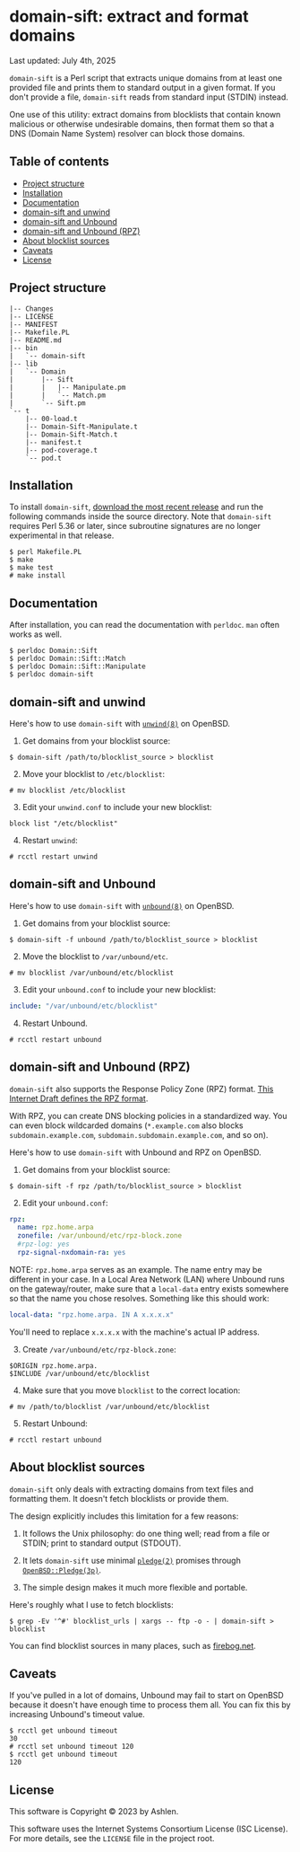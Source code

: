 # domain-sift: extract and format domains

Last updated: July 4th, 2025

`domain-sift` is a Perl script that extracts unique domains from at
least one provided file and prints them to standard output in a given
format. If you don't provide a file, `domain-sift` reads from standard
input (STDIN) instead.

One use of this utility: extract domains from blocklists that contain
known malicious or otherwise undesirable domains, then format them so
that a DNS (Domain Name System) resolver can block those domains.

## Table of contents

<!-- mtoc-start -->

- [Project structure](#project-structure)
- [Installation](#installation)
- [Documentation](#documentation)
- [domain-sift and unwind](#domain-sift-and-unwind)
- [domain-sift and Unbound](#domain-sift-and-unbound)
- [domain-sift and Unbound (RPZ)](#domain-sift-and-unbound-rpz)
- [About blocklist sources](#about-blocklist-sources)
- [Caveats](#caveats)
- [License](#license)

<!-- mtoc-end -->

## Project structure

    |-- Changes
    |-- LICENSE
    |-- MANIFEST
    |-- Makefile.PL
    |-- README.md
    |-- bin
    |   `-- domain-sift
    |-- lib
    |   `-- Domain
    |       |-- Sift
    |       |   |-- Manipulate.pm
    |       |   `-- Match.pm
    |       `-- Sift.pm
    `-- t
        |-- 00-load.t
        |-- Domain-Sift-Manipulate.t
        |-- Domain-Sift-Match.t
        |-- manifest.t
        |-- pod-coverage.t
        `-- pod.t

## Installation

To install `domain-sift`, [download the most recent
release](https://github.com/maybebyte/domain-sift/releases) and run the
following commands inside the source directory. Note that `domain-sift`
requires Perl 5.36 or later, since subroutine signatures are no longer
experimental in that release.

    $ perl Makefile.PL
    $ make
    $ make test
    # make install

## Documentation

After installation, you can read the documentation with `perldoc`. `man`
often works as well.

    $ perldoc Domain::Sift
    $ perldoc Domain::Sift::Match
    $ perldoc Domain::Sift::Manipulate
    $ perldoc domain-sift

## domain-sift and unwind

Here's how to use `domain-sift` with
[`unwind(8)`](https://man.openbsd.org/unwind) on OpenBSD.

1.  Get domains from your blocklist source:

```
$ domain-sift /path/to/blocklist_source > blocklist
```

2.  Move your blocklist to `/etc/blocklist`:

```
# mv blocklist /etc/blocklist
```

3.  Edit your `unwind.conf` to include your new blocklist:

```
block list "/etc/blocklist"
```

4.  Restart `unwind`:

```
# rcctl restart unwind
```

## domain-sift and Unbound

Here's how to use `domain-sift` with [`unbound(8)`](https://man.openbsd.org/unbound) on OpenBSD.

1.  Get domains from your blocklist source:

```
$ domain-sift -f unbound /path/to/blocklist_source > blocklist
```

2.  Move the blocklist to `/var/unbound/etc`.

```
# mv blocklist /var/unbound/etc/blocklist
```

3.  Edit your `unbound.conf` to include your new blocklist:

```yaml
include: "/var/unbound/etc/blocklist"
```

4.  Restart Unbound.

```
# rcctl restart unbound
```

## domain-sift and Unbound (RPZ)

`domain-sift` also supports the Response Policy Zone (RPZ) format. [This
Internet Draft defines the RPZ
format](https://datatracker.ietf.org/doc/draft-vixie-dnsop-dns-rpz/).

With RPZ, you can create DNS blocking policies in a standardized way.
You can even block wildcarded domains (`*.example.com` also blocks
`subdomain.example.com`, `subdomain.subdomain.example.com`, and so on).

Here's how to use `domain-sift` with Unbound and RPZ on OpenBSD.

1.  Get domains from your blocklist source:

```
$ domain-sift -f rpz /path/to/blocklist_source > blocklist
```

2.  Edit your `unbound.conf`:

```yaml
rpz:
  name: rpz.home.arpa
  zonefile: /var/unbound/etc/rpz-block.zone
  #rpz-log: yes
  rpz-signal-nxdomain-ra: yes
```

NOTE: `rpz.home.arpa` serves as an example. The name entry may be
different in your case. In a Local Area Network (LAN) where Unbound runs
on the gateway/router, make sure that a `local-data` entry exists
somewhere so that the name you chose resolves. Something like this
should work:

```yaml
local-data: "rpz.home.arpa. IN A x.x.x.x"
```

You'll need to replace `x.x.x.x` with the machine's actual IP address.

3.  Create `/var/unbound/etc/rpz-block.zone`:

```DNS
$ORIGIN rpz.home.arpa.
$INCLUDE /var/unbound/etc/blocklist
```

4.  Make sure that you move `blocklist` to the correct location:

```
# mv /path/to/blocklist /var/unbound/etc/blocklist
```

5.  Restart Unbound:

```
# rcctl restart unbound
```

## About blocklist sources

`domain-sift` only deals with extracting domains from text files and
formatting them. It doesn't fetch blocklists or provide them.

The design explicitly includes this limitation for a few reasons:

1.  It follows the Unix philosophy: do one thing well; read from a file
    or STDIN; print to standard output (STDOUT).

2.  It lets `domain-sift` use minimal
    [`pledge(2)`](https://man.openbsd.org/pledge) promises through
    [`OpenBSD::Pledge(3p)`](https://man.openbsd.org/OpenBSD%3A%3APledge).

3.  The simple design makes it much more flexible and portable.

Here's roughly what I use to fetch blocklists:

```
$ grep -Ev '^#' blocklist_urls | xargs -- ftp -o - | domain-sift > blocklist
```

You can find blocklist sources in many places, such as
[firebog.net](https://firebog.net/).

## Caveats

If you've pulled in a lot of domains, Unbound may fail to start on
OpenBSD because it doesn't have enough time to process them all. You
can fix this by increasing Unbound's timeout value.

```
$ rcctl get unbound timeout
30
# rcctl set unbound timeout 120
$ rcctl get unbound timeout
120
```

## License

This software is Copyright © 2023 by Ashlen.

This software uses the Internet Systems Consortium License (ISC
License). For more details, see the `LICENSE` file in the project root.
